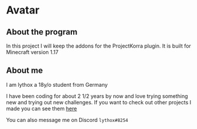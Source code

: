 # Avatar

## About the program

In this project I will keep the addons for the ProjectKorra plugin. It is built for Minecraft version 1.17

## About me

I am lythox a 18y/o student from Germany

I have been coding for about 2 1/2 years by now and love trying something new and trying out new challenges. If you want to check out other projects I made you can see them [here](github.com/lythoxx 'My GitHub')

You can also message me on Discord `lythox#8254`

